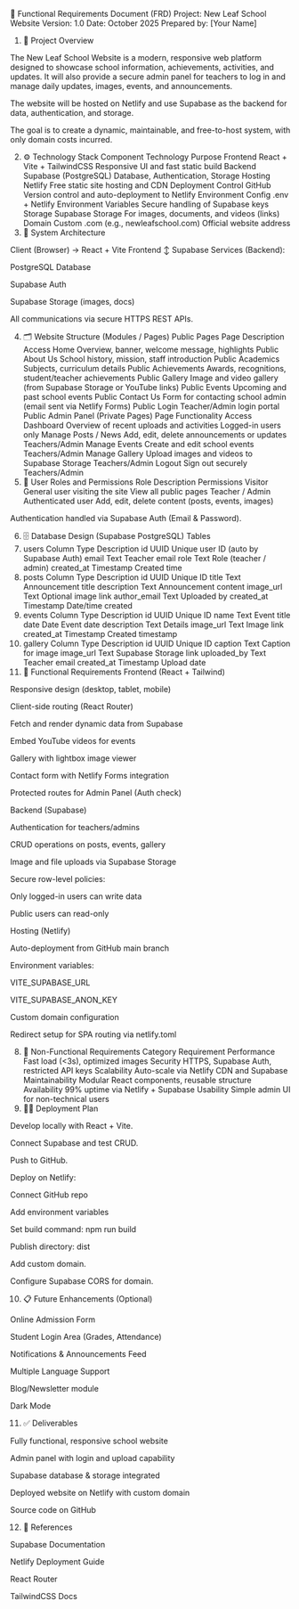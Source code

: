 🏫 Functional Requirements Document (FRD)
Project: New Leaf School Website
Version: 1.0
Date: October 2025
Prepared by: [Your Name]
1. 🎯 Project Overview

The New Leaf School Website is a modern, responsive web platform designed to showcase school information, achievements, activities, and updates.
It will also provide a secure admin panel for teachers to log in and manage daily updates, images, events, and announcements.

The website will be hosted on Netlify and use Supabase as the backend for data, authentication, and storage.

The goal is to create a dynamic, maintainable, and free-to-host system, with only domain costs incurred.

2. ⚙️ Technology Stack
Component	Technology	Purpose
Frontend	React + Vite + TailwindCSS	Responsive UI and fast static build
Backend	Supabase (PostgreSQL)	Database, Authentication, Storage
Hosting	Netlify	Free static site hosting and CDN
Deployment Control	GitHub	Version control and auto-deployment to Netlify
Environment Config	.env + Netlify Environment Variables	Secure handling of Supabase keys
Storage	Supabase Storage	For images, documents, and videos (links)
Domain	Custom .com (e.g., newleafschool.com)	Official website address
3. 🧱 System Architecture

Client (Browser) → React + Vite Frontend
↕
Supabase Services (Backend):

PostgreSQL Database

Supabase Auth

Supabase Storage (images, docs)

All communications via secure HTTPS REST APIs.

4. 🗂️ Website Structure (Modules / Pages)
Public Pages
Page	Description	Access
Home	Overview, banner, welcome message, highlights	Public
About Us	School history, mission, staff introduction	Public
Academics	Subjects, curriculum details	Public
Achievements	Awards, recognitions, student/teacher achievements	Public
Gallery	Image and video gallery (from Supabase Storage or YouTube links)	Public
Events	Upcoming and past school events	Public
Contact Us	Form for contacting school admin (email sent via Netlify Forms)	Public
Login	Teacher/Admin login portal	Public
Admin Panel (Private Pages)
Page	Functionality	Access
Dashboard	Overview of recent uploads and activities	Logged-in users only
Manage Posts / News	Add, edit, delete announcements or updates	Teachers/Admin
Manage Events	Create and edit school events	Teachers/Admin
Manage Gallery	Upload images and videos to Supabase Storage	Teachers/Admin
Logout	Sign out securely	Teachers/Admin
5. 🔐 User Roles and Permissions
Role	Description	Permissions
Visitor	General user visiting the site	View all public pages
Teacher / Admin	Authenticated user	Add, edit, delete content (posts, events, images)

Authentication handled via Supabase Auth (Email & Password).

6. 🗄️ Database Design (Supabase PostgreSQL)
Tables
1. users
Column	Type	Description
id	UUID	Unique user ID (auto by Supabase Auth)
email	Text	Teacher email
role	Text	Role (teacher / admin)
created_at	Timestamp	Created time
2. posts
Column	Type	Description
id	UUID	Unique ID
title	Text	Announcement title
description	Text	Announcement content
image_url	Text	Optional image link
author_email	Text	Uploaded by
created_at	Timestamp	Date/time created
3. events
Column	Type	Description
id	UUID	Unique ID
name	Text	Event title
date	Date	Event date
description	Text	Details
image_url	Text	Image link
created_at	Timestamp	Created timestamp
4. gallery
Column	Type	Description
id	UUID	Unique ID
caption	Text	Caption for image
image_url	Text	Supabase Storage link
uploaded_by	Text	Teacher email
created_at	Timestamp	Upload date
7. 🧰 Functional Requirements
Frontend (React + Tailwind)

Responsive design (desktop, tablet, mobile)

Client-side routing (React Router)

Fetch and render dynamic data from Supabase

Embed YouTube videos for events

Gallery with lightbox image viewer

Contact form with Netlify Forms integration

Protected routes for Admin Panel (Auth check)

Backend (Supabase)

Authentication for teachers/admins

CRUD operations on posts, events, gallery

Image and file uploads via Supabase Storage

Secure row-level policies:

Only logged-in users can write data

Public users can read-only

Hosting (Netlify)

Auto-deployment from GitHub main branch

Environment variables:

VITE_SUPABASE_URL

VITE_SUPABASE_ANON_KEY

Custom domain configuration

Redirect setup for SPA routing via netlify.toml

8. 🧾 Non-Functional Requirements
Category	Requirement
Performance	Fast load (<3s), optimized images
Security	HTTPS, Supabase Auth, restricted API keys
Scalability	Auto-scale via Netlify CDN and Supabase
Maintainability	Modular React components, reusable structure
Availability	99% uptime via Netlify + Supabase
Usability	Simple admin UI for non-technical users
9. 🧑‍💻 Deployment Plan

Develop locally with React + Vite.

Connect Supabase and test CRUD.

Push to GitHub.

Deploy on Netlify:

Connect GitHub repo

Add environment variables

Set build command: npm run build

Publish directory: dist

Add custom domain.

Configure Supabase CORS for domain.

10. 📋 Future Enhancements (Optional)

Online Admission Form

Student Login Area (Grades, Attendance)

Notifications & Announcements Feed

Multiple Language Support

Blog/Newsletter module

Dark Mode

11. ✅ Deliverables

Fully functional, responsive school website

Admin panel with login and upload capability

Supabase database & storage integrated

Deployed website on Netlify with custom domain

Source code on GitHub

12. 📎 References

Supabase Documentation

Netlify Deployment Guide

React Router

TailwindCSS Docs